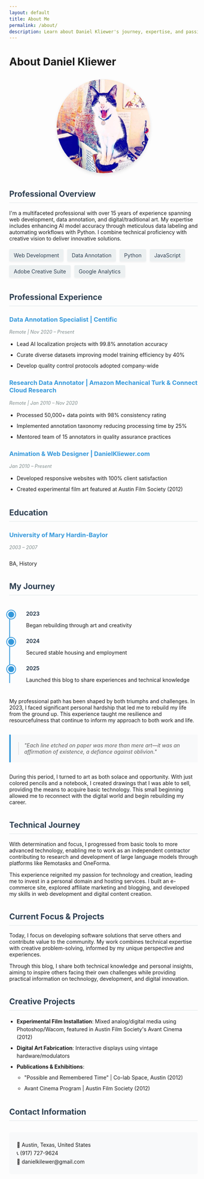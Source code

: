 ```yaml
---
layout: default
title: About Me
permalink: /about/
description: Learn about Daniel Kliewer's journey, expertise, and passion for technology, writing, and helping others through innovative solutions.
---
```


# About Daniel Kliewer

<div class="profile-image">
  <img src="/static/images/captain.jpg" alt="Daniel Kliewer" class="rounded-image">
</div>

## Professional Overview

I'm a multifaceted professional with over 15 years of experience spanning web development, data annotation, and digital/traditional art. My expertise includes enhancing AI model accuracy through meticulous data labeling and automating workflows with Python. I combine technical proficiency with creative vision to deliver innovative solutions.

<div class="skill-container">
  <span class="skill-badge">Web Development</span>
  <span class="skill-badge">Data Annotation</span>
  <span class="skill-badge">Python</span>
  <span class="skill-badge">JavaScript</span>
  <span class="skill-badge">Adobe Creative Suite</span>
  <span class="skill-badge">Google Analytics</span>
</div>

## Professional Experience

### Data Annotation Specialist | Centific
<span class="duration">Remote | Nov 2020 – Present</span>
- Lead AI localization projects with 99.8% annotation accuracy
- Curate diverse datasets improving model training efficiency by 40%
- Develop quality control protocols adopted company-wide

### Research Data Annotator | Amazon Mechanical Turk & Connect Cloud Research
<span class="duration">Remote | Jan 2010 – Nov 2020</span>
- Processed 50,000+ data points with 98% consistency rating
- Implemented annotation taxonomy reducing processing time by 25%
- Mentored team of 15 annotators in quality assurance practices

### Animation & Web Designer | DanielKliewer.com
<span class="duration">Jan 2010 – Present</span>
- Developed responsive websites with 100% client satisfaction
- Created experimental film art featured at Austin Film Society (2012)

## Education

### University of Mary Hardin-Baylor
<span class="duration">2003 – 2007</span>  
BA, History

## My Journey

<div class="journey-container">
  <div class="timeline">
    <div class="timeline-item">
      <div class="timeline-marker"></div>
      <div class="timeline-content">
        <h4>2023</h4>
        <p>Began rebuilding through art and creativity</p>
      </div>
    </div>
    <div class="timeline-item">
      <div class="timeline-marker"></div>
      <div class="timeline-content">
        <h4>2024</h4>
        <p>Secured stable housing and employment</p>
      </div>
    </div>
    <div class="timeline-item">
      <div class="timeline-marker"></div>
      <div class="timeline-content">
        <h4>2025</h4>
        <p>Launched this blog to share experiences and technical knowledge</p>
      </div>
    </div>
  </div>
</div>

My professional path has been shaped by both triumphs and challenges. In 2023, I faced significant personal hardship that led me to rebuild my life from the ground up. This experience taught me resilience and resourcefulness that continue to inform my approach to both work and life.

<div class="quote-box">
  <blockquote>
    "Each line etched on paper was more than mere art—it was an affirmation of existence, a defiance against oblivion."
  </blockquote>
</div>

During this period, I turned to art as both solace and opportunity. With just colored pencils and a notebook, I created drawings that I was able to sell, providing the means to acquire basic technology. This small beginning allowed me to reconnect with the digital world and begin rebuilding my career.

## Technical Journey

With determination and focus, I progressed from basic tools to more advanced technology, enabling me to work as an independent contractor contributing to research and development of large language models through platforms like Remotasks and OneForma.

This experience reignited my passion for technology and creation, leading me to invest in a personal domain and hosting services. I built an e-commerce site, explored affiliate marketing and blogging, and developed my skills in web development and digital content creation.

## Current Focus & Projects

Today, I focus on developing software solutions that serve others and contribute value to the community. My work combines technical expertise with creative problem-solving, informed by my unique perspective and experiences.

Through this blog, I share both technical knowledge and personal insights, aiming to inspire others facing their own challenges while providing practical information on technology, development, and digital innovation.

## Creative Projects

- **Experimental Film Installation**: Mixed analog/digital media using Photoshop/Wacom, featured in Austin Film Society's Avant Cinema (2012)
- **Digital Art Fabrication**: Interactive displays using vintage hardware/modulators
- **Publications & Exhibitions**:
  - "Possible and Remembered Time" | Co-lab Space, Austin (2012)
  - Avant Cinema Program | Austin Film Society (2012)

## Contact Information

<div class="contact-info">
  <p>📍 Austin, Texas, United States</p>
  <p>📞 (917) 727-9624</p>
  <p>📧 danielkilewer@gmail.com</p>
</div>

<style>
/* Profile styling */
.profile-image {
  text-align: center;
  margin: 30px 0;
}

.rounded-image {
  border-radius: 50%;
  max-width: 250px;
  box-shadow: 0 4px 8px rgba(0,0,0,0.1);
}

/* Skills styling */
.skill-container {
  margin: 20px 0;
  display: flex;
  flex-wrap: wrap;
  gap: 10px;
}

.skill-badge {
  background-color: #ecf0f1;
  border-radius: 3px;
  padding: 8px 12px;
  font-size: 14px;
  color: #2c3e50;
  display: inline-block;
  box-shadow: 0 2px 4px rgba(0,0,0,0.05);
}

/* Timeline styling */
.journey-container {
  margin: 40px 0;
}

.timeline {
  position: relative;
  margin: 30px 0;
  padding-left: 30px;
}

.timeline:before {
  content: '';
  position: absolute;
  left: 0;
  top: 0;
  height: 100%;
  width: 2px;
  background: #3498db;
}

.timeline-item {
  position: relative;
  margin-bottom: 25px;
}

.timeline-marker {
  position: absolute;
  left: -36px;
  width: 16px;
  height: 16px;
  border-radius: 50%;
  background: #3498db;
  border: 3px solid #fff;
  box-shadow: 0 0 0 2px #3498db;
}

.timeline-content {
  padding-left: 15px;
}

.timeline-content h4 {
  margin: 0 0 5px 0;
  color: #2c3e50;
}

/* Quote styling */
.quote-box {
  margin: 30px 0;
  padding: 20px;
  background-color: #f8f9fa;
  border-left: 4px solid #3498db;
}

blockquote {
  margin: 0;
  font-style: italic;
  color: #555;
}

/* Experience styling */
.duration {
  color: #7f8c8d;
  font-style: italic;
  font-size: 0.9em;
  display: block;
  margin-bottom: 10px;
}

/* Contact info styling */
.contact-info {
  background-color: #f8f9fa;
  padding: 20px;
  border-radius: 5px;
  margin-top: 30px;
}

.contact-info p {
  margin: 5px 0;
}

/* General styling improvements */
h2 {
  color: #2c3e50;
  border-bottom: 2px solid #ecf0f1;
  padding-bottom: 10px;
  margin-top: 40px;
}

h3 {
  color: #3498db;
  margin-top: 25px;
}

ul {
  padding-left: 20px;
}

li {
  margin: 8px 0;
  line-height: 1.5;
}
</style>
